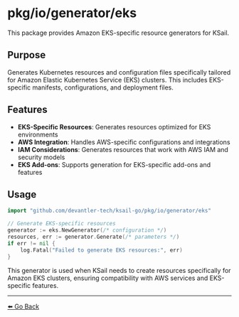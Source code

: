# pkg/io/generator/eks

This package provides Amazon EKS-specific resource generators for KSail.

## Purpose

Generates Kubernetes resources and configuration files specifically tailored for Amazon Elastic Kubernetes Service (EKS) clusters. This includes EKS-specific manifests, configurations, and deployment files.

## Features

- **EKS-Specific Resources**: Generates resources optimized for EKS environments
- **AWS Integration**: Handles AWS-specific configurations and integrations
- **IAM Considerations**: Generates resources that work with AWS IAM and security models
- **EKS Add-ons**: Supports generation for EKS-specific add-ons and features

## Usage

```go
import "github.com/devantler-tech/ksail-go/pkg/io/generator/eks"

// Generate EKS-specific resources
generator := eks.NewGenerator(/* configuration */)
resources, err := generator.Generate(/* parameters */)
if err != nil {
    log.Fatal("Failed to generate EKS resources:", err)
}
```

This generator is used when KSail needs to create resources specifically for Amazon EKS clusters, ensuring compatibility with AWS services and EKS-specific features.

---

[⬅️ Go Back](../README.md)